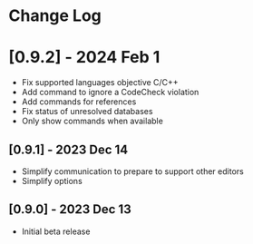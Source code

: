 # Change Log

# [0.9.2] - 2024 Feb 1
- Fix supported languages objective C/C++
- Add command to ignore a CodeCheck violation
- Add commands for references
- Fix status of unresolved databases
- Only show commands when available

## [0.9.1] - 2023 Dec 14
- Simplify communication to prepare to support other editors
- Simplify options

## [0.9.0] - 2023 Dec 13
- Initial beta release
